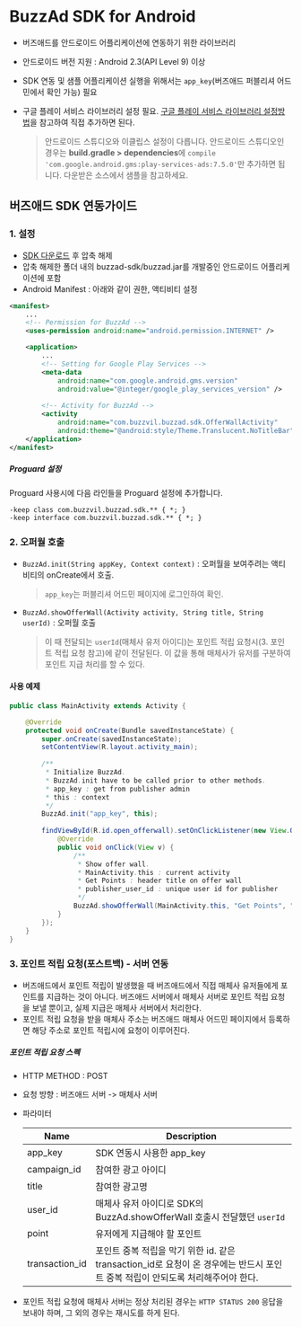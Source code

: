 # BuzzAd SDK for Android
- 버즈애드를 안드로이드 어플리케이션에 연동하기 위한 라이브러리
- 안드로이드 버전 지원 : Android 2.3(API Level 9) 이상
- SDK 연동 및 샘플 어플리케이션 실행을 위해서는 `app_key`(버즈애드 퍼블리셔 어드민에서 확인 가능) 필요
- 구글 플레이 서비스 라이브러리 설정 필요. [구글 플레이 서비스 라이브러리 설정방법](https://developers.google.com/android/guides/setup)을 참고하여 직접 추가하면 된다.

    > 안드로이드 스튜디오와 이클립스 설정이 다릅니다. 안드로이드 스튜디오인 경우는 **build.gradle > dependencies**에 `compile 'com.google.android.gms:play-services-ads:7.5.0'`만 추가하면 됩니다. 다운받은 소스에서 샘플을 참고하세요.

## 버즈애드 SDK 연동가이드

### 1. 설정
- [SDK 다운로드](https://github.com/Buzzvil/buzzad-sdk-publisher/archive/master.zip) 후 압축 해제
- 압축 해제한 폴더 내의 buzzad-sdk/buzzad.jar를 개발중인 안드로이드 어플리케이션에 포함
- Android Manifest : 아래와 같이 권한, 액티비티 설정

```Xml
<manifest>
    ...
    <!-- Permission for BuzzAd -->
    <uses-permission android:name="android.permission.INTERNET" />

    <application>
        ...
        <!-- Setting for Google Play Services -->
        <meta-data
            android:name="com.google.android.gms.version"
            android:value="@integer/google_play_services_version" />
        
        <!-- Activity for BuzzAd -->
        <activity
            android:name="com.buzzvil.buzzad.sdk.OfferWallActivity"
            android:theme="@android:style/Theme.Translucent.NoTitleBar" />
    </application>
</manifest>
```

##### Proguard 설정
Proguard 사용시에 다음 라인들을 Proguard 설정에 추가합니다.

```
-keep class com.buzzvil.buzzad.sdk.** { *; }
-keep interface com.buzzvil.buzzad.sdk.** { *; }
```


### 2. 오퍼월 호출
- `BuzzAd.init(String appKey, Context context)` : 오퍼월을 보여주려는 액티비티의 onCreate에서 호출.
    
    > `app_key`는 퍼블리셔 어드민 페이지에 로그인하여 확인.

- `BuzzAd.showOfferWall(Activity activity, String title, String userId)` : 오퍼월 호출

    > 이 때 전달되는 `userId`(매체사 유저 아이디)는 포인트 적립 요청시(3. 포인트 적립 요청 참고)에 같이 전달된다. 이 값을 통해 매체사가 유저를 구분하여 포인트 지급 처리를 할 수 있다.

#### 사용 예제

```Java
public class MainActivity extends Activity {

    @Override
    protected void onCreate(Bundle savedInstanceState) {
        super.onCreate(savedInstanceState);
        setContentView(R.layout.activity_main);
        
        /**
         * Initialize BuzzAd.
         * BuzzAd.init have to be called prior to other methods.
         * app_key : get from publisher admin
         * this : context
         */
        BuzzAd.init("app_key", this);
        
        findViewById(R.id.open_offerwall).setOnClickListener(new View.OnClickListener() {
            @Override
            public void onClick(View v) {
            	/**
            	 * Show offer wall.
            	 * MainActivity.this : current activity
            	 * Get Points : header title on offer wall
            	 * publisher_user_id : unique user id for publisher
            	 */
                BuzzAd.showOfferWall(MainActivity.this, "Get Points", "publisher_user_id");
            }
        });
    }
}
```

### 3. 포인트 적립 요청(포스트백)  - 서버 연동
- 버즈애드에서 포인트 적립이 발생했을 때 버즈애드에서 직접 매체사 유저들에게 포인트를 지급하는 것이 아니다. 버즈애드 서버에서 매체사 서버로 포인트 적립 요청을 보낼 뿐이고, 실제 지급은 매체사 서버에서 처리한다.
- 포인트 적립 요청을 받을 매체사 주소는 버즈애드 매체사 어드민 페이지에서 등록하면 해당 주소로 포인트 적립시에 요청이 이루어진다.

##### 포인트 적립 요청 스펙
- HTTP METHOD : POST
- 요청 방향 : 버즈애드 서버 -> 매체사 서버
- 파라미터

    | Name  | Description |
    | ------------- | ------------- |
    | app_key  | SDK 연동시 사용한 app_key  |
    | campaign_id  | 참여한 광고 아이디  |
    | title | 참여한 광고명  |
    | user_id  | 매체사 유저 아이디로 SDK의 BuzzAd.showOfferWall 호출시 전달했던  `userId`  |
    | point | 유저에게 지급해야 할 포인트 |
    | transaction_id | 포인트 중복 적립을 막기 위한 id. 같은 transaction_id로 요청이 온 경우에는 반드시 포인트 중복 적립이 안되도록 처리해주어야 한다.|

- 포인트 적립 요청에 매체사 서버는 정상 처리된 경우는 `HTTP STATUS 200` 응답을 보내야 하며, 그 외의 경우는 재시도를 하게 된다.

